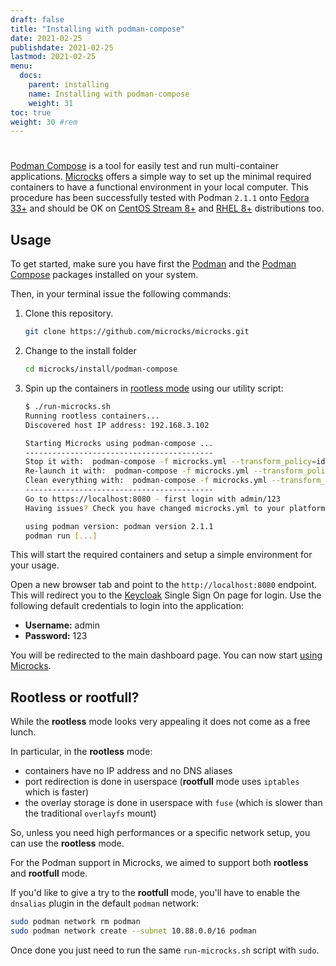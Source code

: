 ```yaml
---
draft: false
title: "Installing with podman-compose"
date: 2021-02-25
publishdate: 2021-02-25
lastmod: 2021-02-25
menu:
  docs:
    parent: installing
    name: Installing with podman-compose
    weight: 31
toc: true
weight: 30 #rem
---
```


# 

[Podman Compose](https://github.com/containers/podman-compose) is a tool for easily test and run multi-container applications. [Microcks](https://microcks.io/) offers a simple way to set up the minimal required containers to have a functional environment in your local computer. This procedure has been successfully tested with Podman `2.1.1` onto [Fedora 33+](https://getfedora.org/) and should be OK on [CentOS Stream 8+](https://www.centos.org/centos-stream/) and [RHEL 8+](https://www.redhat.com/en/technologies/linux-platforms/enterprise-linux) distributions too.

## Usage

To get started, make sure you have first the [Podman](https://podman.io/getting-started/installation) and the [Podman Compose](https://github.com/containers/podman-compose) packages installed on your system.

Then, in your terminal issue the following commands:

1. Clone this repository.

   ```sh
   git clone https://github.com/microcks/microcks.git
   ```

2. Change to the install folder

   ```sh
   cd microcks/install/podman-compose
   ```

3. Spin up the containers in [rootless mode](https://github.com/containers/podman/blob/master/docs/tutorials/rootless_tutorial.md) using our utility script:

   ```sh
   $ ./run-microcks.sh
   Running rootless containers...
   Discovered host IP address: 192.168.3.102

   Starting Microcks using podman-compose ...
   ------------------------------------------
   Stop it with:  podman-compose -f microcks.yml --transform_policy=identity stop
   Re-launch it with:  podman-compose -f microcks.yml --transform_policy=identity start
   Clean everything with:  podman-compose -f microcks.yml --transform_policy=identity down
   ------------------------------------------
   Go to https://localhost:8080 - first login with admin/123
   Having issues? Check you have changed microcks.yml to your platform

   using podman version: podman version 2.1.1
   podman run [...]
   ```

This will start the required containers and setup a simple environment for your usage.

Open a new browser tab and point to the `http://localhost:8080` endpoint. This will redirect you to the [Keycloak](https://www.keycloak.org/) Single Sign On page for login. Use the following default credentials to login into the application:

* **Username:** admin
* **Password:** 123

You will be redirected to the main dashboard page. You can now start [using Microcks](https://microcks.io/documentation/getting-started/#using-microcks).

## Rootless or rootfull?

While the **rootless** mode looks very appealing it does not come as a free lunch.

In particular, in the **rootless** mode:

* containers have no IP address and no DNS aliases
* port redirection is done in userspace (**rootfull** mode uses `iptables` which is faster)
* the overlay storage is done in userspace with `fuse` (which is slower than the traditional `overlayfs` mount)

So, unless you need high performances or a specific network setup, you can use the **rootless** mode.

For the Podman support in Microcks, we aimed to support both **rootless** and **rootfull** mode.

If you'd like to give a try to the **rootfull** mode, you'll have to enable the `dnsalias` plugin in the default `podman` network:

```sh
sudo podman network rm podman
sudo podman network create --subnet 10.88.0.0/16 podman
```

Once done you just need to run the same `run-microcks.sh` script with `sudo`.